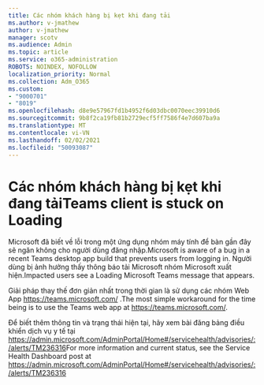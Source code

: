 ```yaml
---
title: Các nhóm khách hàng bị kẹt khi đang tải
ms.author: v-jmathew
author: v-jmathew
manager: scotv
ms.audience: Admin
ms.topic: article
ms.service: o365-administration
ROBOTS: NOINDEX, NOFOLLOW
localization_priority: Normal
ms.collection: Adm_O365
ms.custom:
- "9000701"
- "8019"
ms.openlocfilehash: d8e9e57967fd1b4952f6d03dbc0070eec39910d6
ms.sourcegitcommit: 9b8f2ca19fb81b2729ecf5ff7586f4e7d607ba9a
ms.translationtype: MT
ms.contentlocale: vi-VN
ms.lasthandoff: 02/02/2021
ms.locfileid: "50093087"
---
```

# <a name="teams-client-is-stuck-on-loading"></a><span data-ttu-id="89f45-102">Các nhóm khách hàng bị kẹt khi đang tải</span><span class="sxs-lookup"><span data-stu-id="89f45-102">Teams client is stuck on Loading</span></span>

<span data-ttu-id="89f45-103">Microsoft đã biết về lỗi trong một ứng dụng nhóm máy tính để bàn gần đây sẽ ngăn không cho người dùng đăng nhập.</span><span class="sxs-lookup"><span data-stu-id="89f45-103">Microsoft is aware of a bug in a recent Teams desktop app build that prevents users from logging in.</span></span> <span data-ttu-id="89f45-104">Người dùng bị ảnh hưởng thấy thông báo tải Microsoft nhóm Microsoft xuất hiện.</span><span class="sxs-lookup"><span data-stu-id="89f45-104">Impacted users see a Loading Microsoft Teams message that appears.</span></span>

<span data-ttu-id="89f45-105">Giải pháp thay thế đơn giản nhất trong thời gian là sử dụng các nhóm Web App <https://teams.microsoft.com/> .</span><span class="sxs-lookup"><span data-stu-id="89f45-105">The most simple workaround for the time being is to use the Teams web app at <https://teams.microsoft.com/>.</span></span>

<span data-ttu-id="89f45-106">Để biết thêm thông tin và trạng thái hiện tại, hãy xem bài đăng bảng điều khiển dịch vụ y tế tại <https://admin.microsoft.com/AdminPortal/Home#/servicehealth/advisories/:/alerts/TM236316></span><span class="sxs-lookup"><span data-stu-id="89f45-106">For more information and current status, see the Service Health Dashboard post at <https://admin.microsoft.com/AdminPortal/Home#/servicehealth/advisories/:/alerts/TM236316></span></span>
